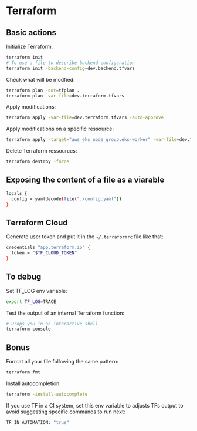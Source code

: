 # Terraform

## Basic actions

Initialize Terraform:

```bash
terraform init
# To use a file to describe backend configuration
terraform init -backend-config=dev.backend.tfvars
```

Check what will be modfied:

```bash
terraform plan -out=tfplan .
terraform plan -var-file=dev.terraform.tfvars
```

Apply modifications:

```bash
terraform apply -var-file=dev.terraform.tfvars -auto-approve
```

Apply modifications on a specific ressource:

```bash
terraform apply -target="aws_eks_node_group.eks-worker" -var-file=dev.terraform.tfvars -auto-approve
```

Delete Terraform ressources:

```bash
terraform destroy -force
```

## Exposing the content of a file as a viarable

```bash
locals {
  config = yamldecode(file("./config.yaml"))
}
```

## Terraform Cloud

Generate user token and put it in the `~/.terraformrc` file like that:

```bash
credentials "app.terraform.io" {
  token = "$TF_CLOUD_TOKEN"
}
```

## To debug

Set TF_LOG env variable:

```bash
export TF_LOG=TRACE
```

Test the output of an internal Terraform function:

```bash
# Drops you in an interactive shell
terraform console
```

## Bonus

Format all your file following the same pattern:

```bash
terraform fmt
```

Install autocompletion:

```bash
terraform -install-autocomplete
```

If you use TF in a CI system, set this env variable to adjusts TFs output to avoid suggesting specific commands to run next:

```bash
TF_IN_AUTOMATION: "true"
```
